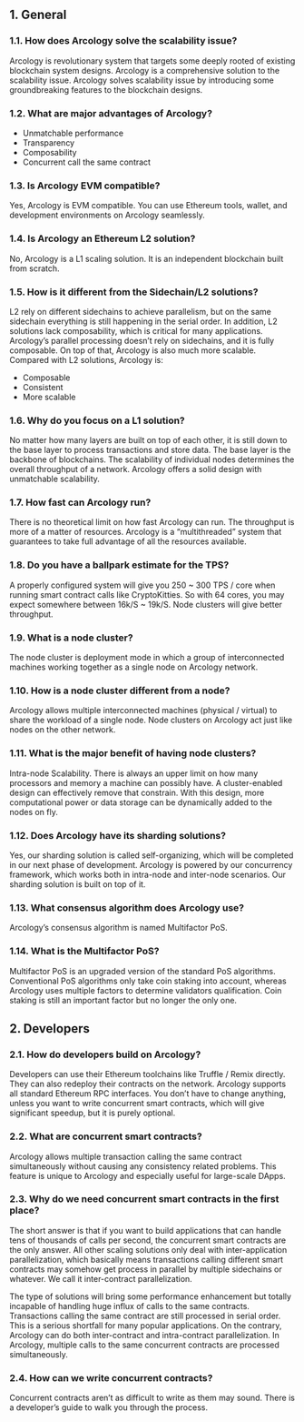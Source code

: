## 1. General 

### 1.1. How does Arcology solve the scalability issue?

Arcology is revolutionary system that targets some deeply rooted of existing blockchain system designs. Arcology is a comprehensive solution to the scalability issue. Arcology solves scalability issue by introducing some groundbreaking features to the blockchain designs.

### 1.2. What are major advantages of Arcology?

 * Unmatchable performance
 * Transparency
 * Composability
 * Concurrent call the same contract

### 1.3. Is Arcology EVM compatible?

Yes, Arcology is EVM compatible. You can use Ethereum tools, wallet, and development environments on Arcology seamlessly.

### 1.4. Is Arcology an Ethereum L2 solution?

No, Arcology is a L1 scaling solution. It is an independent blockchain built from scratch.

### 1.5. How is it different from the Sidechain/L2 solutions?

L2 rely on different sidechains to achieve parallelism, but on the same sidechain everything is still happening in the serial order. In addition, L2 solutions lack composability, which is critical for many applications. Arcology’s parallel processing doesn’t rely on sidechains, and it is fully composable. On top of that, Arcology is also much more scalable. Compared with L2 solutions, Arcology is:

 * Composable
 * Consistent
 * More scalable

### 1.6. Why do you focus on a L1 solution?

No matter how many layers are built on top of each other, it is still down to the base layer to process transactions and store data. The base layer is the backbone of blockchains. The scalability of individual nodes determines the overall throughput of a network.  Arcology offers a solid design with unmatchable scalability.

### 1.7. How fast can Arcology run?

There is no theoretical limit on how fast Arcology can run. The throughput is more of a matter of resources.  Arcology is a “multithreaded” system that guarantees to take full advantage of all the resources available.

### 1.8. Do you have a ballpark estimate for the TPS?

A properly configured system will give you 250 ~ 300 TPS / core when running smart contract calls like CryptoKitties. So with 64 cores, you may expect somewhere between 16k/S ~ 19k/S. Node clusters will give better throughput.  

### 1.9. What is a node cluster?

The node cluster is deployment mode in which a group of interconnected machines working together as a single node on Arcology network.

### 1.10. How is a node cluster different from a node?

Arcology allows multiple interconnected machines (physical / virtual) to share the workload of a single node. Node clusters on Arcology act just like nodes on the other network.

### 1.11. What is the major benefit of having node clusters?

Intra-node Scalability. There is always an upper limit on how many processors and memory a machine can possibly have. A cluster-enabled design can effectively remove that constrain. With this design, more computational power or data storage can be dynamically added to the nodes on fly.

### 1.12. Does Arcology have its sharding solutions?

Yes, our sharding solution is called self-organizing, which will be completed in our next phase of development.  Arcology is powered by our concurrency framework, which works both in intra-node and inter-node scenarios. Our sharding solution is built on top of it.

### 1.13. What consensus algorithm does Arcology use?

Arcology’s consensus algorithm is named Multifactor PoS.

### 1.14. What is the Multifactor PoS?

Multifactor PoS is an upgraded version of the standard PoS algorithms. Conventional PoS algorithms only take coin staking into account, whereas Arcology uses multiple factors to determine validators qualification. Coin staking is still an important factor but no longer the only one.

## 2. Developers

### 2.1. How do developers build on Arcology?

Developers can use their Ethereum toolchains like Truffle / Remix directly. They can also redeploy their contracts on the network. Arcology supports all standard Ethereum RPC interfaces. You don’t have to change anything, unless you want to write concurrent smart contracts, which will give significant speedup, but it is purely optional.

### 2.2. What are concurrent smart contracts?

Arcology allows multiple transaction calling the same contract simultaneously without causing any consistency related problems. This feature is unique to Arcology and especially useful for large-scale DApps.

### 2.3. Why do we need concurrent smart contracts in the first place?

The short answer is that if you want to build applications that can handle tens of thousands of calls per second, the concurrent smart contracts are the only answer.
All other scaling solutions only deal with inter-application parallelization, which basically means transactions calling different smart contracts may somehow get process in parallel by multiple sidechains or whatever. We call it inter-contract parallelization.

The type of solutions will bring some performance enhancement but totally incapable of handling huge influx of calls to the same contracts. Transactions calling the same contract are still processed in serial order. This is a serious shortfall for many popular applications.
On the contrary, Arcology can do both inter-contract and intra-contract parallelization. In Arcology, multiple calls to the same concurrent contracts are processed simultaneously.

### 2.4. How can we write concurrent contracts?

Concurrent contracts aren’t as difficult to write as them may sound. There is a developer’s guide to walk you through the process.



